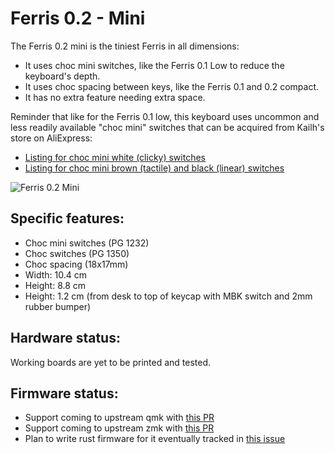 # Ferris 0.2 - Mini

The Ferris 0.2 mini is the tiniest Ferris in all dimensions:
* It uses choc mini switches, like the Ferris 0.1 Low to reduce the keyboard's depth.
* It uses choc spacing between keys, like the Ferris 0.1 and 0.2 compact.
* It has no extra feature needing extra space.

Reminder that like for the Ferris 0.1 low, this keyboard uses uncommon and less readily
available "choc mini" switches that can be acquired from Kailh's store on AliExpress:
* [Listing for choc mini white (clicky) switches](https://www.aliexpress.com/item/32989908397.html?spm=2114.12010612.8148356.16.41f639a68SKHzM)
* [Listing for choc mini brown (tactile) and black (linear) switches](https://www.aliexpress.com/item/4000277394324.html?spm=2114.12010612.8148356.42.194a7aebEvJRzh)

![Ferris 0.2 Mini](https://i.imgur.com/55Awsyf.png)

## Specific features:
* Choc mini switches (PG 1232)
* Choc switches (PG 1350)
* Choc spacing (18x17mm)
* Width: 10.4 cm
* Height: 8.8 cm
* Height: 1.2 cm (from desk to top of keycap with MBK switch and 2mm rubber bumper)

## Hardware status:
Working boards are yet to be printed and tested.

## Firmware status:
* Support coming to upstream qmk with [this PR](https://github.com/qmk/qmk_firmware/pull/12133)
* Support coming to upstream zmk with [this PR](https://github.com/zmkfirmware/zmk/pull/642)
* Plan to write rust firmware for it eventually tracked in [this issue](https://github.com/pierrechevalier83/ferris/issues/2)
